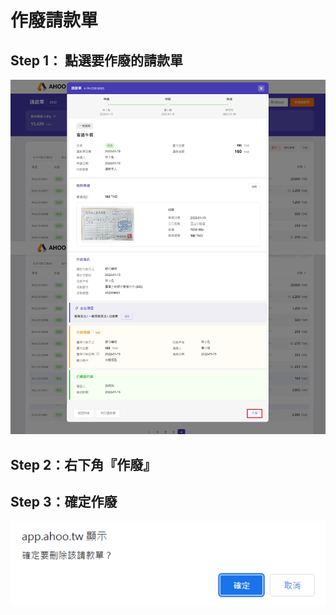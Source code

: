 # 作廢請款單

## Step 1： 點選要作廢的請款單

![作廢請款單](./cancel-1.png)

## Step 2：右下角『作廢』

## Step 3：確定作廢

![確定作廢請款單](./cancel-2.png)
